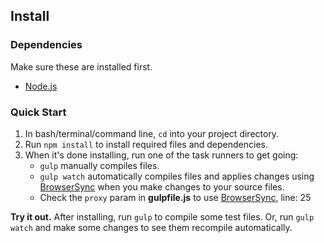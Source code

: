 ## Install

### Dependencies

Make sure these are installed first.

- [Node.js](http://nodejs.org)

### Quick Start

1. In bash/terminal/command line, `cd` into your project directory.
2. Run `npm install` to install required files and dependencies.
3. When it's done installing, run one of the task runners to get going:
	- `gulp` manually compiles files.
	- `gulp watch` automatically compiles files and applies changes using [BrowserSync](https://browsersync.io/) when you make changes to your source files.
    - Check the `proxy` param in **gulpfile.js** to use [BrowserSync](https://browsersync.io/), line: 25

**Try it out.** After installing, run `gulp` to compile some test files. Or, run `gulp watch` and make some changes to see them recompile automatically.